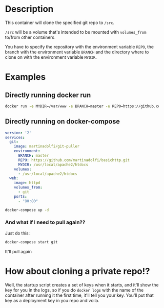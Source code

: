 # Description

This container will clone the specified git repo to `/src`.

`/src` will be a volume that's intended to be mounted with `volumes_from` to/from other containers.

You have to specify the repository with the environment variable `REPO`, the branch with the environment variable `BRANCH` and the directory where to clone on with the environment variable `MYDIR`.

# Examples

## Directly running docker run

```bash
docker run -e MYDIR=/var/www -e BRANCH=master -e REPO=https://github.com/martinadolfi/basichttp.git git-puller
```

## Directly running on docker-compose

```yaml
version: '2'
services:
  git:
    image: martinadolfi/git-puller
    environment:
      BRANCH: master
      REPO: https://github.com/martinadolfi/basichttp.git
      MYDIR: /usr/local/apache2/htdocs
    volumes:
      - /usr/local/apache2/htdocs
  web:
    image: httpd
    volumes_from:
      - git
    ports:
      - "80:80"
```
```bash
docker-compose up -d
```

### And what if I need to pull again??

Just do this:

```bash
docker-compose start git
```

It'll pull again

# How about cloning a private repo!?

Well, the startup script creates a set of keys when it starts, and it'll show the key for you in the logs, so if you do `docker logs` with the name of the container after running it the first time, it'll tell you your key. You'll put that key as a deployment key in you repo and voila.
